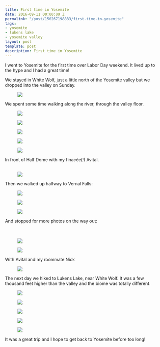 ```yaml
---
title: First time in Yosemite
date: 2016-09-11 00:00:00 Z
permalink: "/post/150267198833/first-time-in-yosemite"
tags:
- yosemite
- lukens lake
- yosemite valley
layout: post
template: post
description: First time in Yosemite
---
```


<p>I went to Yosemite for the first time over Labor Day weekend. It lived up to the hype and I had a great time!</p><p>We stayed in White Wolf, just a little north of the Yosemite valley but we dropped into the valley on Sunday.</p><figure data-orig-width="1024" data-orig-height="768" class="tmblr-full"><img src="/images/028fca981e6466e19cc67f1f356da3499994abf68ebadb99345107d5f0cd36bb.png" data-orig-width="1024" data-orig-height="768"></figure><p>We spent some time walking along the river, through the valley floor.</p><figure data-orig-width="1024" data-orig-height="768" class="tmblr-full"><img src="/images/d96c8700a256e766113b45caa3149584d4cafe762497b240bb4c49c26f24de8b.png" data-orig-width="1024" data-orig-height="768"></figure><figure data-orig-width="1024" data-orig-height="768" class="tmblr-full"><img src="/images/aaa4e35dd629c0df63189b4edea8678a80d2cf4c83c42c9b8c2e795095ff23d3.png" data-orig-width="1024" data-orig-height="768"></figure><figure data-orig-width="1024" data-orig-height="768" class="tmblr-full"><img src="/images/98294a6696434f975ed894e6cd88930f32a18355183ba3af06c930b7cb4ffb81.png" data-orig-width="1024" data-orig-height="768"></figure><figure data-orig-width="1024" data-orig-height="768" class="tmblr-full"><img src="/images/c1409ed47ec9eb23ade0f6fe40d453fb1fc607fcca02f9ffc925b9604467ea6a.png" data-orig-width="1024" data-orig-height="768"></figure><figure data-orig-width="1024" data-orig-height="768" class="tmblr-full"><img src="/images/39fed1204f74c947f449a184ad80ccc9c8ce75a53156725b4521cc9bf17915cf.png" data-orig-width="1024" data-orig-height="768"></figure><p>In front of Half Dome with my finacée(!) Avital.<br><br></p><figure data-orig-width="1086" data-orig-height="724" class="tmblr-full"><img src="/images/7e7582b77498b726ad9e5da68574de1e2ff5b756eeb18aa3d0083d57c17d9101.png" data-orig-width="1086" data-orig-height="724"></figure><p>Then we walked up halfway to Vernal Falls:</p><figure data-orig-width="1024" data-orig-height="768" class="tmblr-full"><img src="/images/d6c7aa9f92ec4327bf83dcbddb904b97747ad9bfd9c54f7872090876fc039f47.png" data-orig-width="1024" data-orig-height="768"></figure><figure data-orig-width="1024" data-orig-height="768" class="tmblr-full"><img src="/images/e9f9efd66256a6ef0ddbaeee76a5fc97b169d9de90c88c1176ba91d3c2c110d9.png" data-orig-width="1024" data-orig-height="768"></figure><figure data-orig-width="1024" data-orig-height="768" class="tmblr-full"><img src="/images/60ce1310f94e6126ffbbb7d029fb0cef42e7898f2ec31fb8005001763742fb42.png" data-orig-width="1024" data-orig-height="768"></figure><p>And stopped for more photos on the way out:<br><br><br></p><figure data-orig-width="1024" data-orig-height="768" class="tmblr-full"><img src="/images/b6870dd04047e23bb956e43f6b4d03d12c82e43d96e55c8fe632cf7d6e133568.png" data-orig-width="1024" data-orig-height="768"></figure><figure data-orig-width="1024" data-orig-height="768" class="tmblr-full"><img src="/images/362e7384765b0a76144c60c5f59386f9d5859c8db8c8872c4ab67c7d7a888af2.png" data-orig-width="1024" data-orig-height="768"></figure><p>With Avital and my roommate Nick</p><figure class="tmblr-full" data-orig-height="724" data-orig-width="1086"><img src="/images/5fe17bb2af579e2d8164cc30067b3e7c57a7f3bb911eee61049b75a0ad8120f2.png" data-orig-height="724" data-orig-width="1086"></figure><p>The next day we hiked to Lukens Lake, near White Wolf. It was a few thousand feet higher than the valley and the biome was totally different.<br></p><figure class="tmblr-full" data-orig-height="768" data-orig-width="1024"><img src="/images/a2ac4dc9c4f4e996a25df5c15c3a8162ca0a4323e5d1b3be1bc4c3d4c0ad09ec.png" data-orig-height="768" data-orig-width="1024"></figure><figure class="tmblr-full" data-orig-height="768" data-orig-width="1024"><img src="/images/90470d0f923b887b443ad7d7ce62daadc3a8103b41ae6d7c64c03d5bafce6956.png" data-orig-height="768" data-orig-width="1024"></figure><figure class="tmblr-full" data-orig-height="768" data-orig-width="1024"><img src="/images/95c68d9aff8624f182d3e52c817c0244a9899b0ebcde766e4ef570c0b25b027f.png" data-orig-height="768" data-orig-width="1024"></figure><figure class="tmblr-full" data-orig-height="768" data-orig-width="1024"><img src="/images/ee19e0e8c639ceee4f8c14e1483727797f1949af575feca330593e1f38d8a556.png" data-orig-height="768" data-orig-width="1024"></figure><figure class="tmblr-full" data-orig-height="768" data-orig-width="1024"><img src="/images/237e9146bf9cb8d246d8301de806aa9f9ccbd29c56302c1733d68543d237f702.png" data-orig-height="768" data-orig-width="1024"></figure><p>It was a great trip and I hope to get back to Yosemite before too long!</p>